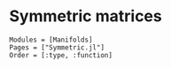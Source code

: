 # Symmetric matrices


```@autodocs
Modules = [Manifolds]
Pages = ["Symmetric.jl"]
Order = [:type, :function]
```
